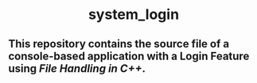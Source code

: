 <h1 align="center">system_login</h1>
<h2>This repository contains the source file of a console-based application with a Login Feature using <i>File Handling in C++</i>.</h2>
